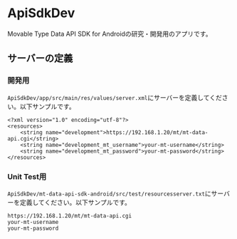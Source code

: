 # ApiSdkDev

Movable Type Data API SDK for Androidの研究・開発用のアプリです。

## サーバーの定義

### 開発用

`ApiSdkDev/app/src/main/res/values/server.xml`にサーバーを定義してください。以下サンプルです。

```
<?xml version="1.0" encoding="utf-8"?>
<resources>
    <string name="development">https://192.168.1.20/mt/mt-data-api.cgi</string>
    <string name="development_mt_username">your-mt-username</string>
    <string name="development_mt_password">your-mt-password</string>
</resources>
```

### Unit Test用

`ApiSdkDev/mt-data-api-sdk-android/src/test/resourcesserver.txt`にサーバーを定義してください。以下サンプルです。

```
https://192.168.1.20/mt/mt-data-api.cgi
your-mt-username
your-mt-password
```
